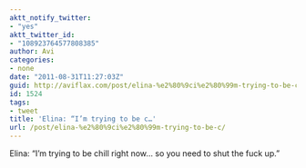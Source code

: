 ```yaml
---
aktt_notify_twitter:
- "yes"
aktt_twitter_id:
- "108923764577808385"
author: Avi
categories:
- none
date: "2011-08-31T11:27:03Z"
guid: http://aviflax.com/post/elina-%e2%80%9ci%e2%80%99m-trying-to-be-c/
id: 1524
tags:
- tweet
title: 'Elina: “I’m trying to be c…'
url: /post/elina-%e2%80%9ci%e2%80%99m-trying-to-be-c/
---
```

Elina: “I’m trying to be chill right now… so you need to shut the fuck up.”